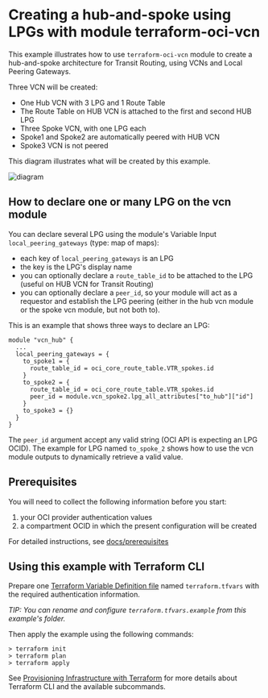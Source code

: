 # Creating a hub-and-spoke using LPGs with module terraform-oci-vcn

[Terraform Variable Definition file]:https://www.terraform.io/docs/language/values/variables.html#variable-definitions-tfvars-files
[Input Variables]:https://www.terraform.io/docs/language/values/variables.html
[Local Values]:https://www.terraform.io/docs/language/values/locals.html
[Named Values]:https://www.terraform.io/docs/language/expressions/references.html
[docs/prerequisites]:https://github.com/oracle-terraform-modules/terraform-oci-vcn/blob/main/docs/prerequisites.adoc
[docs/terraformoptions]:https://github.com/oracle-terraform-modules/terraform-oci-vcn/blob/main/docs/terraformoptions.adoc
[docs/routing_rules]:https://github.com/oracle-terraform-modules/terraform-oci-vcn/blob/main/docs/routing_rules.adoc
[Provisioning Infrastructure with Terraform]:https://www.terraform.io/docs/cli/run/index.html

This example illustrates how to use `terraform-oci-vcn` module to create a hub-and-spoke architecture for Transit Routing, using VCNs and Local Peering Gateways.

Three VCN will be created:

- One Hub VCN with 3 LPG and 1 Route Table
- The Route Table on HUB VCN is attached to the first and second HUB LPG
- Three Spoke VCN, with one LPG each
- Spoke1 and Spoke2 are automatically peered with HUB VCN
- Spoke3 VCN is not peered

This diagram illustrates what will be created by this example.

![diagram](https://github.com/oracle-terraform-modules/terraform-oci-vcn/blob/main/docs/images/hub-spoke/hub-spoke-lpg.PNG?raw=true&sanitize=true)

## How to declare one or many LPG on the vcn module

You can declare several LPG using the module's Variable Input `local_peering_gateways` (type: map of maps):

- each key of `local_peering_gateways` is an LPG
- the key is the LPG's display name
- you can optionally declare a `route_table_id` to be attached to the LPG (useful on HUB VCN for Transit Routing)
- you can optionally declare a `peer_id`, so your module will act as a requestor and establish the LPG peering (either in the hub vcn module or the spoke vcn module, but not both to).

This is an example that shows three ways to declare an LPG:

```HCL
module "vcn_hub" {
  ...
  local_peering_gateways = {
    to_spoke1 = {
      route_table_id = oci_core_route_table.VTR_spokes.id
    }
    to_spoke2 = {
      route_table_id = oci_core_route_table.VTR_spokes.id
      peer_id = module.vcn_spoke2.lpg_all_attributes["to_hub"]["id"]
    }
    to_spoke3 = {}
  }
}
```

The `peer_id` argument accept any valid string (OCI API is expecting an LPG OCID). The example for LPG named `to_spoke_2` shows how to use the vcn module outputs to dynamically retrieve a valid value.

## Prerequisites

You will need to collect the following information before you start:

1. your OCI provider authentication values
2. a compartment OCID in which the present configuration will be created

For detailed instructions, see [docs/prerequisites]

## Using this example with Terraform CLI

Prepare one [Terraform Variable Definition file] named `terraform.tfvars` with the required authentication information.

*TIP: You can rename and configure `terraform.tfvars.example` from this example's folder.*

Then apply the example using the following commands:

```shell
> terraform init
> terraform plan
> terraform apply
```

See [Provisioning Infrastructure with Terraform] for more details about Terraform CLI and the available subcommands.
